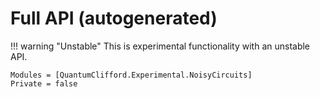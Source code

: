 # Full API (autogenerated)

!!! warning "Unstable"
    This is experimental functionality with an unstable API.

```@autodocs
Modules = [QuantumClifford.Experimental.NoisyCircuits]
Private = false
```
